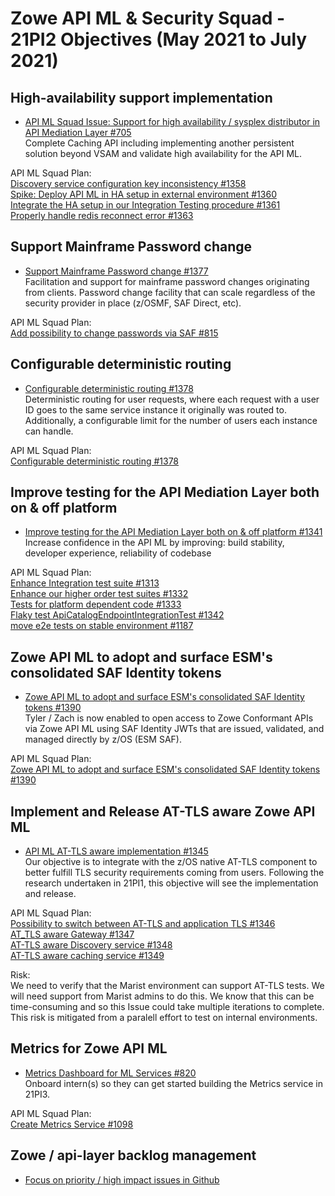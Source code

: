 # Zowe API ML & Security Squad - 21PI2 Objectives (May 2021 to July 2021)


## High-availability support implementation

* [API ML Squad Issue: Support for high availability / sysplex distributor in API Mediation Layer #705](https://github.com/zowe/api-layer/issues/705)  
Complete Caching API including implementing another persistent solution beyond VSAM and validate high availability for the API ML.

API ML Squad Plan:  
[Discovery service configuration key inconsistency #1358](https://github.com/zowe/api-layer/issues/1358)  
[Spike: Deploy API ML in HA setup in external environment #1360](https://github.com/zowe/api-layer/issues/1360)  
[Integrate the HA setup in our Integration Testing procedure #1361](https://github.com/zowe/api-layer/issues/1361)  
[Properly handle redis reconnect error #1363](https://github.com/zowe/api-layer/issues/1363)  
  
  
## Support Mainframe Password change

* [Support Mainframe Password change #1377](https://github.com/zowe/api-layer/issues/1377)  
Facilitation and support for mainframe password changes originating from clients. Password change facility that can scale regardless of the security provider in place (z/OSMF, SAF Direct, etc).  

API ML Squad Plan:  
[Add possibility to change passwords via SAF #815](https://github.com/zowe/api-layer/issues/815)  

  
## Configurable deterministic routing

* [Configurable deterministic routing #1378](https://github.com/zowe/api-layer/issues/1378)  
Deterministic routing for user requests, where each request with a user ID goes to the same service instance it originally was routed to. Additionally, a configurable limit for the number of users each instance can handle.

API ML Squad Plan:  
[Configurable deterministic routing #1378](https://github.com/zowe/api-layer/issues/1378)  


## Improve testing for the API Mediation Layer both on & off platform

* [Improve testing for the API Mediation Layer both on & off platform #1341](https://github.com/zowe/api-layer/issues/1341)  
Increase confidence in the API ML by improving: build stability, developer experience, reliability of codebase  

API ML Squad Plan:  
[Enhance Integration test suite #1313](https://github.com/zowe/api-layer/issues/1313)  
[Enhance our higher order test suites #1332](https://github.com/zowe/api-layer/issues/1332)  
[Tests for platform dependent code #1333](https://github.com/zowe/api-layer/issues/1333)  
[Flaky test ApiCatalogEndpointIntegrationTest #1342](https://github.com/zowe/api-layer/issues/1342)  
[move e2e tests on stable environment #1187](https://github.com/zowe/api-layer/issues/1187)  


## Zowe API ML to adopt and surface ESM's consolidated SAF Identity tokens

* [Zowe API ML to adopt and surface ESM's consolidated SAF Identity tokens #1390](https://github.com/zowe/api-layer/issues/1390)  
Tyler / Zach is now enabled to open access to Zowe Conformant APIs via Zowe API ML using SAF Identity JWTs that are issued, validated, and managed directly by z/OS (ESM SAF).  

API ML Squad Plan:  
[Zowe API ML to adopt and surface ESM's consolidated SAF Identity tokens #1390](https://github.com/zowe/api-layer/issues/1390)  


## Implement and Release AT-TLS aware Zowe API ML

* [API ML AT-TLS aware implementation #1345](https://github.com/zowe/api-layer/issues/1345)  
Our objective is to integrate with the z/OS native AT-TLS component to better fulfill TLS security requirements coming from users. Following the research undertaken in 21PI1, this objective will see the implementation and release.  

API ML Squad Plan:  
[Possibility to switch between AT-TLS and application TLS #1346](https://github.com/zowe/api-layer/issues/1346)  
[AT_TLS aware Gateway #1347](https://github.com/zowe/api-layer/issues/1347)  
[AT-TLS aware Discovery service #1348](https://github.com/zowe/api-layer/issues/1348)  
[AT-TLS aware caching service #1349](https://github.com/zowe/api-layer/issues/1349)   

Risk:  
We need to verify that the Marist environment can support AT-TLS tests. We will need support from Marist admins to do this. We know that this can be time-consuming and so this Issue could take multiple iterations to complete. This risk is mitigated from a paralell effort to test on internal environments.  


## Metrics for Zowe API ML

* [Metrics Dashboard for ML Services #820](https://github.com/zowe/api-layer/issues/820)  
Onboard intern(s) so they can get started building the Metrics service in 21PI3.  

API ML Squad Plan:  
[Create Metrics Service #1098](https://github.com/zowe/api-layer/issues/1098)  


## Zowe / api-layer backlog management

* [Focus on priority / high impact issues in Github](https://github.com/zowe/api-layer/labels/21PI2)
